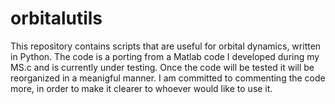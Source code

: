 # orbitalutils
This repository contains scripts that are useful for orbital dynamics, written in Python. </a>
The code is a porting from a Matlab code I developed during my MS.c and is currently under testing. Once the code will be tested it will be reorganized in a meanigful manner. I am committed to commenting the code more, in order to make it clearer to whoever would like to use it.
